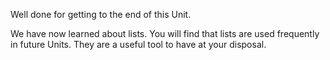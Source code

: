 Well done for getting to the end of this Unit.

We have now learned about lists. You will find that lists are used frequently in future Units. They are a useful tool to have at your disposal.
